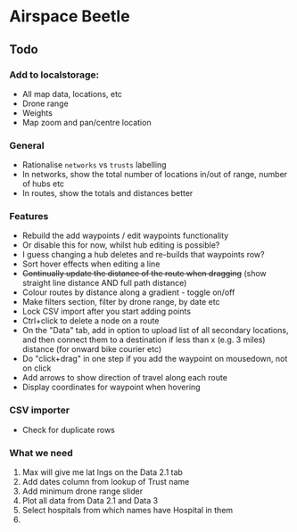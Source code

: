 # Airspace Beetle

## Todo

### Add to localstorage:
+ All map data, locations, etc
+ Drone range
+ Weights
+ Map zoom and pan/centre location

### General
+ Rationalise `networks` vs `trusts` labelling
+ In networks, show the total number of locations in/out of range, number of hubs etc
+ In routes, show the totals and distances better

### Features
+ Rebuild the add waypoints / edit waypoints functionality
+ Or disable this for now, whilst hub editing is possible?
+ I guess changing a hub deletes and re-builds that waypoints row?
+ Sort hover effects when editing a line
+ ~~Continually update the distance of the route when dragging~~ (show straight line distance AND full path distance)
+ Colour routes by distance along a gradient - toggle on/off
+ Make filters section, filter by drone range, by date etc
+ Lock CSV import after you start adding points
+ Ctrl+click to delete a node on a route
+ On the "Data" tab, add in option to upload list of all secondary locations, and then connect them to a destination if less than x (e.g. 3 miles) distance (for onward bike courier etc)
+ Do "click+drag" in one step if you add the waypoint on mousedown, not on click
+ Add arrows to show direction of travel along each route
+ Display coordinates for waypoint when hovering

### CSV importer
+ Check for duplicate rows


### What we need
1. Max will give me lat lngs on the Data 2.1 tab
2. Add dates column from lookup of Trust name
3. Add minimum drone range slider
4. Plot all data from Data 2.1 and Data 3
5. Select hospitals from which names have Hospital in them
6. 